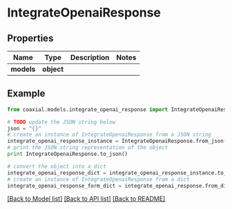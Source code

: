 # IntegrateOpenaiResponse


## Properties
Name | Type | Description | Notes
------------ | ------------- | ------------- | -------------
**models** | **object** |  | 

## Example

```python
from coaxial.models.integrate_openai_response import IntegrateOpenaiResponse

# TODO update the JSON string below
json = "{}"
# create an instance of IntegrateOpenaiResponse from a JSON string
integrate_openai_response_instance = IntegrateOpenaiResponse.from_json(json)
# print the JSON string representation of the object
print IntegrateOpenaiResponse.to_json()

# convert the object into a dict
integrate_openai_response_dict = integrate_openai_response_instance.to_dict()
# create an instance of IntegrateOpenaiResponse from a dict
integrate_openai_response_form_dict = integrate_openai_response.from_dict(integrate_openai_response_dict)
```
[[Back to Model list]](../README.md#documentation-for-models) [[Back to API list]](../README.md#documentation-for-api-endpoints) [[Back to README]](../README.md)


